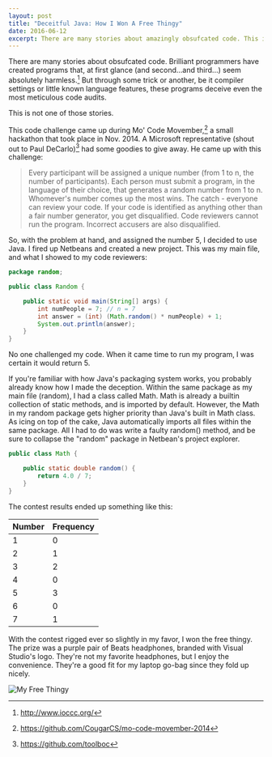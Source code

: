 ```yaml
---
layout: post
title: "Deceitful Java: How I Won A Free Thingy"
date: 2016-06-12
excerpt: There are many stories about amazingly obsufcated code. This is not one of them.
---
```


There are many stories about obsufcated code. Brilliant programmers have created programs that, at first glance (and second...and third...) seem absolutely harmless.[^1] But through some trick or another, be it compiler settings or little known language features, these programs deceive even the most meticulous code audits.

This is not one of those stories.

This code challenge came up during Mo' Code Movember,[^2] a small hackathon that took place in Nov. 2014. A Microsoft representative (shout out to Paul DeCarlo)[^3] had some goodies to give away. He came up with this challenge:

>Every participant will be assigned a unique number (from 1 to n, the number of participants). Each person must submit a program, in the language of their choice, that generates a random number from 1 to n. Whomever's number comes up the most wins. The catch - everyone can review your code. If your code is identified as anything other than a fair number generator, you get disqualified. Code reviewers cannot run the program. Incorrect accusers are also disqualified.

So, with the problem at hand, and assigned the number 5, I decided to use Java. I fired up Netbeans and created a new project. This was my main file, and what I showed to my code reviewers:

```java
package random;

public class Random {

    public static void main(String[] args) {
        int numPeople = 7; // n = 7
        int answer = (int) (Math.random() * numPeople) + 1;
        System.out.println(answer);
    }
}
```

No one challenged my code. When it came time to run my program, I was certain it would return 5.

If you're familiar with how Java's packaging system works, you probably already know how I made the deception. Within the same package as my main file (random), I had a class called Math. Math is already a builtin collection of static methods, and is imported by default. However, the Math in my random package gets higher priority than Java's built in Math class. As icing on top of the cake, Java automatically imports all files within the same package. All I had to do was write a faulty random() method, and be sure to collapse the "random" package in Netbean's project explorer.

```java
public class Math {

    public static double random() {
        return 4.0 / 7;
    }
}
```

The contest results ended up something like this:

| Number  |Frequency|
| ------- | ------- |
|    1    |    0    |
|    2    |    1    |
|    3    |    2    |
|    4    |    0    |
|    5    |    3    |
|    6    |    0    |
|    7    |    1    |

With the contest rigged ever so slightly in my favor, I won the free thingy. The prize was a purple pair of Beats headphones, branded with Visual Studio's logo. They're not my favorite headphones, but I enjoy the convenience. They're a good fit for my laptop go-bag since they fold up nicely.

![My Free Thingy](/images/beats-vs.jpg)

[^1]: <http://www.ioccc.org/>
[^2]: <https://github.com/CougarCS/mo-code-movember-2014>
[^3]: <https://github.com/toolboc>
